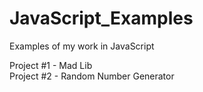# JavaScript_Examples
Examples of my work in JavaScript

Project #1 - Mad Lib  
Project #2 - Random Number Generator 
